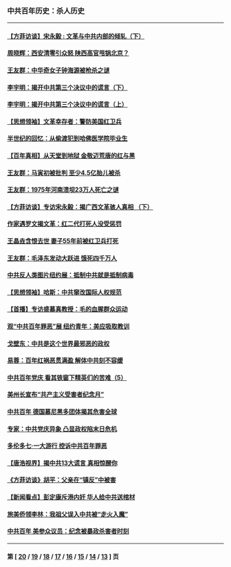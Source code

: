 ### 中共百年历史：杀人历史
---
#### [【方菲访谈】宋永毅 : 文革与中共内部的倾轧（下）](../../pages/nf1176106/n13486836.md?04030430) 
#### [周晓辉：西安清零引众怒 陕西高官甩锅北京？](../../pages/nf1176106/n13484627.md?04030430) 
#### [王友群：中华奇女子钟海源被枪杀之谜](../../pages/nf1176106/n13430555.md?04030430) 
#### [李宇明：揭开中共第三个决议中的谎言（下）](../../pages/nf1176106/n13389389.md?04030430) 
#### [李宇明：揭开中共第三个决议中的谎言（上）](../../pages/nf1176106/n13388697.md?04030430) 
#### [【思想领袖】文革幸存者：警防美国红卫兵](../../pages/nf1176106/n13339289.md?04030430) 
#### [半世纪的回忆：从偷渡犯到哈佛医学院毕业生](../../pages/nf1176106/n13345328.md?04030430) 
#### [【百年真相】从天堂到地狱 金敬迈荒唐的红与黑](../../pages/nf1176106/n13336995.md?04030430) 
#### [王友群：马寅初被批判 至少4.5亿胎儿被杀](../../pages/nf1176106/n13260313.md?04030430) 
#### [王友群：1975年河南溃坝23万人死亡之谜](../../pages/nf1176106/n13231576.md?04030430) 
#### [【方菲访谈】专访宋永毅：揭广西文革骇人真相 （下）](../../pages/nf1176106/n13209074.md?04030430) 
#### [作家遇罗文揭文革：红二代打死人没受惩罚](../../pages/nf1176106/n13205254.md?04030430) 
#### [王晶垚含恨去世 妻子55年前被红卫兵打死](../../pages/nf1176106/n13203590.md?04030430) 
#### [王友群：毛泽东发动大跃进 饿死四千万人](../../pages/nf1176106/n13177158.md?04030430) 
#### [中共反人类图片纽约展：抵制中共就是抵制病毒](../../pages/nf1176106/n13115371.md?04030430) 
#### [【思想领袖】哈斯：中共窜改国际人权规范](../../pages/nf1176106/n13053647.md?04030430) 
#### [【首播】专访盛慕真教授：毛的血腥群众运动](../../pages/nf1176106/n13091782.md?04030430) 
#### [观“中共百年罪恶”展 纽约青年：美应吸取教训](../../pages/nf1176106/n13085246.md?04030430) 
#### [戈壁东：中共是这个世界最邪恶的政权](../../pages/nf1176106/n13085641.md?04030430) 
#### [易蓉：百年红祸恶贯满盈 解体中共刻不容缓](../../pages/nf1176106/n13084455.md?04030430) 
#### [中共百年党庆 看其铁窗下精英们的苦难（5）](../../pages/nf1176106/n13076766.md?04030430) 
#### [美州长宣布“共产主义受害者纪念月”](../../pages/nf1176106/n13074024.md?04030430) 
#### [中共百年 德国慕尼黑多团体揭其危害全球](../../pages/nf1176106/n13068873.md?04030430) 
#### [专家：中共党庆异象 凸显政权陷末日危机](../../pages/nf1176106/n13067084.md?04030430) 
#### [多伦多七·一大游行 控诉中共百年罪恶](../../pages/nf1176106/n13062043.md?04030430) 
#### [【唐浩视界】揭中共13大谎言 真相惊醒你](../../pages/nf1176106/n13065208.md?04030430) 
#### [《方菲访谈》胡平：父亲在“镇反”中被害](../../pages/nf1176106/n13064114.md?04030430) 
#### [【新闻看点】彭定康斥港内奸 华人给中共送棺材](../../pages/nf1176106/n13064230.md?04030430) 
#### [旅美侨领李林：我祖父误入中共被“走火入魔”](../../pages/nf1176106/n13062777.md?04030430) 
#### [中共百年 美参众议员：纪念被暴政杀害者时刻](../../pages/nf1176106/n13063735.md?04030430) 

---
#### 第 [ [20](./20.md?04030430) / [19](./19.md?04030430) / [18](./18.md?04030430) / [17](./17.md?04030430) / [16](./16.md?04030430) / [15](./15.md?04030430) / [14](./14.md?04030430) / [13](./13.md?04030430) ] 页
